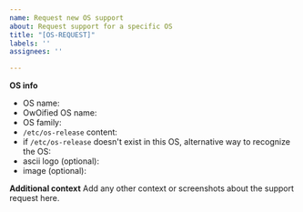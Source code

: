 ```yaml
---
name: Request new OS support
about: Request support for a specific OS
title: "[OS-REQUEST]"
labels: ''
assignees: ''

---
```


**OS info**
- OS name:
- OwOified OS name:
- OS family:
- `/etc/os-release` content:
- if `/etc/os-release` doesn't exist in this OS, alternative way to recognize the OS:
- ascii logo (optional):
- image (optional):

**Additional context**
Add any other context or screenshots about the support request here.

